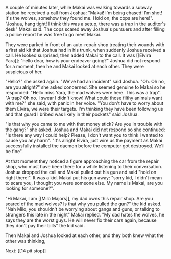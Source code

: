 A couple of minutes later, while Makai was walking towards a subway station he received a call from Joshua: "Makai! I'm being chased! I'm shot! It's the wolves, somehow they found me. Hold on, the cops are here!". "Joshua, hang tight! I think this was a setup, there was a trap in the auditor's desk" Makai said. The cops scared away Joshua's pursuers and after filling a police report he was free to go meet Makai.

They were parked in front of an auto-repair shop treating their wounds with a first aid kit that Joshua had in his trunk, when suddenly Joshua received a call. He looked surprised, then added Makai to the call. It was [[Elvira Yara]]: "hello dear, how is your endeavor going?" Joshua did not respond for a moment, then he and Makai looked at each other. They were suspicious of her. 

"Hello?" she asked again. "We've had an incident" said Joshua. "Oh. Oh no, are you alright?" she asked concerned. She seemed genuine to Makai so he responded: "Hello miss Yara, the mad wolves were here. This was a trap". "A trap? Oh no. I swear I didn't know! What could those filthy animals want with me?" she said, with panic in her voice. "You don't have to worry about them Elvira, we were their targets. I'm thinking they have been following us and that guard I bribed was likely in their pockets" said Joshua.

"Is that why you came to me with that money stick? Are you in trouble with the gang?" she asked. Joshua and Makai did not respond so she continued: "Is there any way I could help? Please, I don't want you to think I wanted to cause you any harm". "It's alright Elvira, just wire us the payment as Makai successfully installed the daemon before the computer got destroyed. We'll be fine".

At that moment they noticed a figure approaching the car from the repair shop, who must have been there for a while listening to their conversation. Joshua dropped the call and Makai pulled out his gun and said "hold on right there!". It was a kid. Makai put his gun away: "sorry kid, I didn't mean to scare you, I thought you were someone else. My name is Makai, are you looking for someone?".

"Hi Makai, I am [[Milo Majors]], my dad owns this repair shop. Are you scared of the mad wolves? Is that why you pulled the gun?" the kid asked. "Nah Milo, you shouldn't be worrying about gangs and guns, or talking to strangers this late in the night" Makai replied. "My dad hates the wolves, he says they are the worst guys. He will never fix their cars again, because they don't pay their bills" the kid said.

Then Makai and Joshua looked at each other, and they both knew what the other was thinking,

Next: [[14 pit stop]]